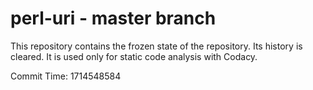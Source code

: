 # perl-uri - master branch

This repository contains the frozen state of the repository.
Its history is cleared. It is used only for static code
analysis with Codacy.

Commit Time: 1714548584